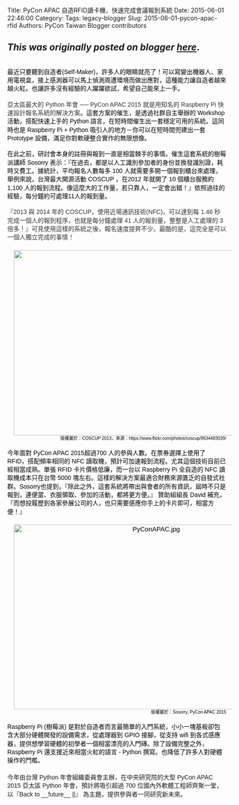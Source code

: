 Title: PyCon APAC 自造RFID讀卡機，快速完成會議報到系統
Date: 2015-06-01 22:46:00
Category:
Tags: legacy-blogger
Slug: 2015-06-01-pycon-apac-rfid
Authors: PyCon Taiwan Blogger contributors

*This was originally posted on blogger [here](https://pycontw.blogspot.com/2015/06/pycon-apac-rfid.html)*.
---
<div class="separator" style="clear: both; text-align: center;">
</div>
<br />
<div class="separator" style="clear: both; text-align: center;">
</div>
<div dir="ltr" style="line-height: 1.38; margin-bottom: 0pt; margin-top: 0pt;">
<span style="background-color: transparent; color: black; font-family: Arial; font-style: normal; font-variant: normal; font-weight: normal; text-decoration: none; vertical-align: baseline; white-space: pre-wrap;">最近只要聽到自造者(Self-Maker)，許多人的眼睛就亮了！可以寫變出機器人、家用電視盒，接上感測器可以馬上偵測周遭環境而做出應對，這種能力讓自造者越來越火紅。也讓許多沒有經驗的人躍躍欲試，希望自己能來上一手。</span></div>
<b id="docs-internal-guid-35afb651-af8b-d72e-b09c-90f3f1eb00cf" style="font-weight: normal;"><br /></b>
<div dir="ltr" style="line-height: 1.38; margin-bottom: 0pt; margin-top: 0pt;">
<span style="background-color: white; color: #333333; font-family: Arial; font-style: normal; font-variant: normal; font-weight: normal; text-decoration: none; vertical-align: baseline; white-space: pre-wrap;">亞太區最大的 Python 年會 ── PyCon APAC 2015 就是用知名的 Raspberry Pi 快速設計報名系統的解決方案</span><span style="background-color: transparent; color: black; font-family: Arial; font-style: normal; font-variant: normal; font-weight: normal; text-decoration: none; vertical-align: baseline; white-space: pre-wrap;">。這套方案的催生，是透過社群自主舉辦的 Workshop 活動，搭配快速上手的 Python 語言，在短時間催生出一套穩定可用的系統。這同時也是 Raspberry Pi + Python 吸引人的地方－你可以在短時間兜建出一套 Prototype 設備，滿足你對軟硬整合實作的無限想像。</span></div>
<b style="font-weight: normal;"><br /></b>
<div dir="ltr" style="line-height: 1.38; margin-bottom: 0pt; margin-top: 0pt;">
<span style="background-color: transparent; color: black; font-family: Arial; font-style: normal; font-variant: normal; font-weight: normal; text-decoration: none; vertical-align: baseline; white-space: pre-wrap;">在此之前，研討會本身的註冊與報到一直是相當棘手的事情。催生這套系統的樹莓派講師 Sosorry 表示：『在過去，都是以人工識別參加者的身份並換發識別證，耗時又費工。據統計，平均報名人數每多 100 人就需要多開一個報到櫃台來處理，舉例來說，台灣最大開源活動 COSCUP ，在2012 年就開了 10 個櫃台服務約 1,100 人的報到流程。像這麼大的工作量，若只靠人，一定會出錯！』依照過往的經驗，每分鐘約可處理11人的報到量。</span></div>
<b style="font-weight: normal;"><br /></b>
<div dir="ltr" style="line-height: 1.38; margin-bottom: 0pt; margin-top: 0pt;">
<span style="background-color: white; color: #333333; font-family: Arial; font-style: normal; font-variant: normal; font-weight: normal; text-decoration: none; vertical-align: baseline; white-space: pre-wrap;">『2013 與 2014 年的 COSCUP，使用近場通訊技術(NFC)，可以達到每 1.46 秒完成一個人的報到程序，也就是每分鐘處理 41 人的報到量，整整是人工處理的 3 倍多！』可見使用這樣的系統之後，報名速度提昇不少。最酷的是，這完全是可以一個人獨立完成的事情！</span></div>
<div dir="ltr" style="line-height: 1.38; margin-bottom: 0pt; margin-top: 0pt;">
<span style="background-color: white; color: #333333; font-family: Arial; font-style: normal; font-variant: normal; font-weight: normal; text-decoration: none; vertical-align: baseline; white-space: pre-wrap;"><br /></span></div>
<div class="separator" style="clear: both; text-align: center;">
<span style="background-color: transparent; color: black; font-family: Arial; font-size: 15px; font-style: normal; font-variant: normal; font-weight: normal; margin-left: 1em; margin-right: 1em; text-decoration: none; vertical-align: baseline; white-space: pre-wrap;"><img height="425" src="https://lh6.googleusercontent.com/O3SaVRFouillhzZwxI4B2Q4AsJwtBRhmervLIz5QGQiHMf6pwVLGrWDZPvVIFNiDUGOyW99OhNJm5FlV1yvUpCPSZgxSOSRzxS9myo-Qok-pDwebOriOjj7PMEYEHGAGKocm2XQ" width="640" /></span></div>
<div dir="ltr" style="line-height: 1.38; margin-bottom: 0pt; margin-top: 0pt;">
</div>
<div style="line-height: 1.38; margin-bottom: 0pt; margin-top: 0pt; text-align: right;">
<span style="background-color: transparent; color: black; font-family: Arial; font-style: normal; font-variant: normal; font-weight: normal; text-decoration: none; vertical-align: baseline; white-space: pre-wrap;"><span style="font-size: x-small;">版權屬於：COSCUP 2013，來源：https://www.flickr.com/photos/coscup/9634483039/</span></span></div>
<b style="font-weight: normal;"><br /></b>
<div dir="ltr" style="line-height: 1.38; margin-bottom: 0pt; margin-top: 0pt;">
<span style="background-color: transparent; color: black; font-family: Arial; font-style: normal; font-variant: normal; font-weight: normal; text-decoration: none; vertical-align: baseline; white-space: pre-wrap;">今年面對 PyCon APAC 2015超過700 人的參與人數。在票券選擇上使用了 RFID，搭配頻率相同的 NFC 讀取機，預計可加速報到流程。尤其這個技術目前已經相當成熟。單張 RFID 卡片價格低廉，而一台以 Raspberry Pi 全自造的 NFC 讀取機成本只在台幣 5000 塊左右。這樣的解決方案最適合財務來源匱乏的自發式社群。Sosorry也提到，『除此之外，這套系統將帶出與會者的所有資訊，屆時不只是報到，連便當、衣服領取、參加的活動，都將更方便。』 贊助組組長 David 補充，『而想投履歷到各家參展公司的人，也只需要感應你手上的卡片即可，相當方便！』</span></div>
<div dir="ltr" style="line-height: 1.38; margin-bottom: 0pt; margin-top: 0pt;">
<span style="background-color: transparent; color: black; font-family: Arial; font-style: normal; font-variant: normal; font-weight: normal; text-decoration: none; vertical-align: baseline; white-space: pre-wrap;"><br /></span></div>
<div class="separator" style="clear: both; text-align: center;">
<span style="background-color: transparent; color: black; font-family: Arial; font-size: 15px; font-style: normal; font-variant: normal; font-weight: normal; margin-left: 1em; margin-right: 1em; text-decoration: none; vertical-align: baseline; white-space: pre-wrap;"><img alt="PyConAPAC.jpg" height="424" src="https://lh5.googleusercontent.com/USbs7vB3-4uxo1g2hSTGfzI2AYVQZ5FzazYn6PGp9uNINxmRiBkN9JCiimY6MsgPKDb_IsjtQkQtBdg7VCVD4LiL6eMohxjpthMebhgZQ4Xd_LT582Pj094zcQ6N7gjJB-8cNqQ" width="640" /></span></div>
<div dir="ltr" style="line-height: 1.38; margin-bottom: 0pt; margin-top: 0pt;">
</div>
<div dir="ltr" style="line-height: 1.38; margin-bottom: 0pt; margin-top: 0pt; text-align: right;">
<span style="background-color: transparent; color: black; font-family: Arial; font-style: normal; font-variant: normal; font-weight: normal; text-decoration: none; vertical-align: baseline; white-space: pre-wrap;"><span style="font-size: x-small;">版權屬於：Sosorry, PyCon APAC 2015</span></span></div>
<b style="font-weight: normal;"><br /></b>
<div dir="ltr" style="line-height: 1.38; margin-bottom: 0pt; margin-top: 0pt;">
<span style="background-color: transparent; color: black; font-family: Arial; font-style: normal; font-variant: normal; font-weight: normal; text-decoration: none; vertical-align: baseline; white-space: pre-wrap;">Raspberry Pi (樹莓派) 是對於自造者而言最簡單的入門系統，小小一塊基板卻包含大部分硬體開發的設備需求，從處理器到&nbsp;GPIO&nbsp;接腳，從支持&nbsp;wifi&nbsp;到各式感應器，提供想學習硬體的初學者一個相當漂亮的入門磚。除了設備完整之外，Raspberry Pi 還支援近來相當火紅的語言 - Python 撰寫。也降低了許多人對硬體操作的門檻。</span></div>
<div dir="ltr" style="line-height: 1.38; margin-bottom: 0pt; margin-top: 0pt;">
<span style="background-color: transparent; color: black; font-family: Arial; font-style: normal; font-variant: normal; font-weight: normal; text-decoration: none; vertical-align: baseline; white-space: pre-wrap;"><br /></span></div>
<div dir="ltr" style="line-height: 1.38; margin-bottom: 0pt; margin-top: 0pt;">
<span style="font-family: Arial;"><span style="white-space: pre-wrap;">今年由台灣 Python 年會組織委員會主辦，在中央研究院的大型 PyCon APAC 2015 亞太區 Python 年會，預計將吸引超過 700 位國內外軟體工程師齊聚一堂，以『Back to __future__ ||』 為主題，提供參與者一同研究新未來。</span></span></div>
<div dir="ltr" style="line-height: 1.38; margin-bottom: 0pt; margin-top: 0pt;">
<br /></div>
<br />
